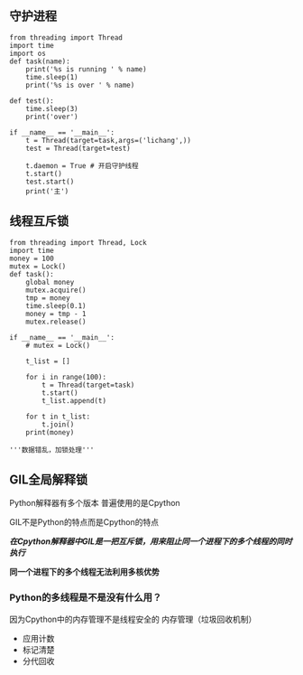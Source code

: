 ## 守护进程
```
from threading import Thread
import time
import os
def task(name):
    print('%s is running ' % name)
    time.sleep(1)
    print('%s is over ' % name)

def test():
    time.sleep(3)
    print('over')

if __name__ == '__main__':
    t = Thread(target=task,args=('lichang',))
    test = Thread(target=test)

    t.daemon = True # 开启守护线程
    t.start()
    test.start()
    print('主')
```
## 线程互斥锁
```
from threading import Thread, Lock
import time
money = 100
mutex = Lock()
def task():
    global money
    mutex.acquire()
    tmp = money
    time.sleep(0.1)
    money = tmp - 1
    mutex.release()

if __name__ == '__main__':
    # mutex = Lock()

    t_list = []

    for i in range(100):
        t = Thread(target=task)
        t.start()
        t_list.append(t)

    for t in t_list:
        t.join()
    print(money)

'''数据错乱，加锁处理'''
```

## GIL全局解释锁
Python解释器有多个版本
普遍使用的是Cpython

GIL不是Python的特点而是Cpython的特点

***在Cpython解释器中GIL是一把互斥锁，用来阻止同一个进程下的多个线程的同时执行***

**同一个进程下的多个线程无法利用多核优势**
### Python的多线程是不是没有什么用？
因为Cpython中的内存管理不是线程安全的
内存管理（垃圾回收机制）
- 应用计数
- 标记清楚
- 分代回收
